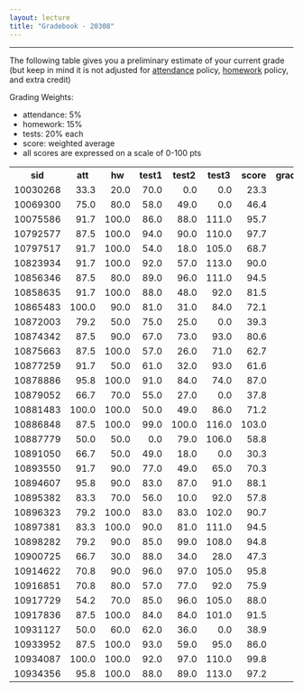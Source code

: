 ```yaml
---
layout: lecture
title: "Gradebook - 20308"
---
```


-----

The following table gives you a preliminary estimate of your current grade (but keep in mind it is not adjusted for <a href="../syllabus#attendance-policy">attendance</a> policy, <a href="../syllabus#hw-policy">homework</a> policy, and extra credit)

Grading Weights:

- attendance: 5%
- homework: 15%
- tests: 20% each
- score: weighted average
- all scores are expressed on a scale of 0-100 pts

<!-- html table generated in R 3.2.3 by xtable 1.8-2 package -->
<!-- Fri May  6 10:54:19 2016 -->
<table >
<tr> <th> sid </th> <th> att </th> <th> hw </th> <th> test1 </th> <th> test2 </th> <th> test3 </th> <th> score </th> <th> grade </th>  </tr>
  <tr> <td align="right"> 10030268 </td> <td align="right"> 33.3 </td> <td align="right"> 20.0 </td> <td align="right"> 70.0 </td> <td align="right"> 0.0 </td> <td align="right"> 0.0 </td> <td align="right"> 23.3 </td> <td align="right"> F </td> </tr>
  <tr> <td align="right"> 10069300 </td> <td align="right"> 75.0 </td> <td align="right"> 80.0 </td> <td align="right"> 58.0 </td> <td align="right"> 49.0 </td> <td align="right"> 0.0 </td> <td align="right"> 46.4 </td> <td align="right"> F </td> </tr>
  <tr> <td align="right"> 10075586 </td> <td align="right"> 91.7 </td> <td align="right"> 100.0 </td> <td align="right"> 86.0 </td> <td align="right"> 88.0 </td> <td align="right"> 111.0 </td> <td align="right"> 95.7 </td> <td align="right"> A </td> </tr>
  <tr> <td align="right"> 10792577 </td> <td align="right"> 87.5 </td> <td align="right"> 100.0 </td> <td align="right"> 94.0 </td> <td align="right"> 90.0 </td> <td align="right"> 110.0 </td> <td align="right"> 97.7 </td> <td align="right"> A </td> </tr>
  <tr> <td align="right"> 10797517 </td> <td align="right"> 91.7 </td> <td align="right"> 100.0 </td> <td align="right"> 54.0 </td> <td align="right"> 18.0 </td> <td align="right"> 105.0 </td> <td align="right"> 68.7 </td> <td align="right"> D </td> </tr>
  <tr> <td align="right"> 10823934 </td> <td align="right"> 91.7 </td> <td align="right"> 100.0 </td> <td align="right"> 92.0 </td> <td align="right"> 57.0 </td> <td align="right"> 113.0 </td> <td align="right"> 90.0 </td> <td align="right"> B </td> </tr>
  <tr> <td align="right"> 10856346 </td> <td align="right"> 87.5 </td> <td align="right"> 80.0 </td> <td align="right"> 89.0 </td> <td align="right"> 96.0 </td> <td align="right"> 111.0 </td> <td align="right"> 94.5 </td> <td align="right"> A </td> </tr>
  <tr> <td align="right"> 10858635 </td> <td align="right"> 91.7 </td> <td align="right"> 100.0 </td> <td align="right"> 88.0 </td> <td align="right"> 48.0 </td> <td align="right"> 92.0 </td> <td align="right"> 81.5 </td> <td align="right"> B </td> </tr>
  <tr> <td align="right"> 10865483 </td> <td align="right"> 100.0 </td> <td align="right"> 90.0 </td> <td align="right"> 81.0 </td> <td align="right"> 31.0 </td> <td align="right"> 84.0 </td> <td align="right"> 72.1 </td> <td align="right"> C </td> </tr>
  <tr> <td align="right"> 10872003 </td> <td align="right"> 79.2 </td> <td align="right"> 50.0 </td> <td align="right"> 75.0 </td> <td align="right"> 25.0 </td> <td align="right"> 0.0 </td> <td align="right"> 39.3 </td> <td align="right"> F </td> </tr>
  <tr> <td align="right"> 10874342 </td> <td align="right"> 87.5 </td> <td align="right"> 90.0 </td> <td align="right"> 67.0 </td> <td align="right"> 73.0 </td> <td align="right"> 93.0 </td> <td align="right"> 80.6 </td> <td align="right"> B </td> </tr>
  <tr> <td align="right"> 10875663 </td> <td align="right"> 87.5 </td> <td align="right"> 100.0 </td> <td align="right"> 57.0 </td> <td align="right"> 26.0 </td> <td align="right"> 71.0 </td> <td align="right"> 62.7 </td> <td align="right"> D </td> </tr>
  <tr> <td align="right"> 10877259 </td> <td align="right"> 91.7 </td> <td align="right"> 50.0 </td> <td align="right"> 61.0 </td> <td align="right"> 32.0 </td> <td align="right"> 93.0 </td> <td align="right"> 61.6 </td> <td align="right"> D </td> </tr>
  <tr> <td align="right"> 10878886 </td> <td align="right"> 95.8 </td> <td align="right"> 100.0 </td> <td align="right"> 91.0 </td> <td align="right"> 84.0 </td> <td align="right"> 74.0 </td> <td align="right"> 87.0 </td> <td align="right"> B </td> </tr>
  <tr> <td align="right"> 10879052 </td> <td align="right"> 66.7 </td> <td align="right"> 70.0 </td> <td align="right"> 55.0 </td> <td align="right"> 27.0 </td> <td align="right"> 0.0 </td> <td align="right"> 37.8 </td> <td align="right"> F </td> </tr>
  <tr> <td align="right"> 10881483 </td> <td align="right"> 100.0 </td> <td align="right"> 100.0 </td> <td align="right"> 50.0 </td> <td align="right"> 49.0 </td> <td align="right"> 86.0 </td> <td align="right"> 71.2 </td> <td align="right"> C </td> </tr>
  <tr> <td align="right"> 10886848 </td> <td align="right"> 87.5 </td> <td align="right"> 100.0 </td> <td align="right"> 99.0 </td> <td align="right"> 100.0 </td> <td align="right"> 116.0 </td> <td align="right"> 103.0 </td> <td align="right"> A </td> </tr>
  <tr> <td align="right"> 10887779 </td> <td align="right"> 50.0 </td> <td align="right"> 50.0 </td> <td align="right"> 0.0 </td> <td align="right"> 79.0 </td> <td align="right"> 106.0 </td> <td align="right"> 58.8 </td> <td align="right"> F </td> </tr>
  <tr> <td align="right"> 10891050 </td> <td align="right"> 66.7 </td> <td align="right"> 50.0 </td> <td align="right"> 49.0 </td> <td align="right"> 18.0 </td> <td align="right"> 0.0 </td> <td align="right"> 30.3 </td> <td align="right"> F </td> </tr>
  <tr> <td align="right"> 10893550 </td> <td align="right"> 91.7 </td> <td align="right"> 90.0 </td> <td align="right"> 77.0 </td> <td align="right"> 49.0 </td> <td align="right"> 65.0 </td> <td align="right"> 70.3 </td> <td align="right"> C </td> </tr>
  <tr> <td align="right"> 10894607 </td> <td align="right"> 95.8 </td> <td align="right"> 90.0 </td> <td align="right"> 83.0 </td> <td align="right"> 87.0 </td> <td align="right"> 91.0 </td> <td align="right"> 88.1 </td> <td align="right"> B </td> </tr>
  <tr> <td align="right"> 10895382 </td> <td align="right"> 83.3 </td> <td align="right"> 70.0 </td> <td align="right"> 56.0 </td> <td align="right"> 10.0 </td> <td align="right"> 92.0 </td> <td align="right"> 57.8 </td> <td align="right"> F </td> </tr>
  <tr> <td align="right"> 10896323 </td> <td align="right"> 79.2 </td> <td align="right"> 100.0 </td> <td align="right"> 83.0 </td> <td align="right"> 83.0 </td> <td align="right"> 102.0 </td> <td align="right"> 90.7 </td> <td align="right"> A </td> </tr>
  <tr> <td align="right"> 10897381 </td> <td align="right"> 83.3 </td> <td align="right"> 100.0 </td> <td align="right"> 90.0 </td> <td align="right"> 81.0 </td> <td align="right"> 111.0 </td> <td align="right"> 94.5 </td> <td align="right"> A </td> </tr>
  <tr> <td align="right"> 10898282 </td> <td align="right"> 79.2 </td> <td align="right"> 90.0 </td> <td align="right"> 85.0 </td> <td align="right"> 99.0 </td> <td align="right"> 108.0 </td> <td align="right"> 94.8 </td> <td align="right"> A </td> </tr>
  <tr> <td align="right"> 10900725 </td> <td align="right"> 66.7 </td> <td align="right"> 30.0 </td> <td align="right"> 88.0 </td> <td align="right"> 34.0 </td> <td align="right"> 28.0 </td> <td align="right"> 47.3 </td> <td align="right"> F </td> </tr>
  <tr> <td align="right"> 10914622 </td> <td align="right"> 70.8 </td> <td align="right"> 90.0 </td> <td align="right"> 96.0 </td> <td align="right"> 97.0 </td> <td align="right"> 105.0 </td> <td align="right"> 95.8 </td> <td align="right"> A </td> </tr>
  <tr> <td align="right"> 10916851 </td> <td align="right"> 70.8 </td> <td align="right"> 80.0 </td> <td align="right"> 57.0 </td> <td align="right"> 77.0 </td> <td align="right"> 92.0 </td> <td align="right"> 75.9 </td> <td align="right"> C </td> </tr>
  <tr> <td align="right"> 10917729 </td> <td align="right"> 54.2 </td> <td align="right"> 70.0 </td> <td align="right"> 85.0 </td> <td align="right"> 96.0 </td> <td align="right"> 105.0 </td> <td align="right"> 88.0 </td> <td align="right"> B </td> </tr>
  <tr> <td align="right"> 10917836 </td> <td align="right"> 87.5 </td> <td align="right"> 100.0 </td> <td align="right"> 84.0 </td> <td align="right"> 84.0 </td> <td align="right"> 101.0 </td> <td align="right"> 91.5 </td> <td align="right"> A </td> </tr>
  <tr> <td align="right"> 10931127 </td> <td align="right"> 50.0 </td> <td align="right"> 60.0 </td> <td align="right"> 62.0 </td> <td align="right"> 36.0 </td> <td align="right"> 0.0 </td> <td align="right"> 38.9 </td> <td align="right"> F </td> </tr>
  <tr> <td align="right"> 10933952 </td> <td align="right"> 87.5 </td> <td align="right"> 100.0 </td> <td align="right"> 93.0 </td> <td align="right"> 59.0 </td> <td align="right"> 95.0 </td> <td align="right"> 86.0 </td> <td align="right"> B </td> </tr>
  <tr> <td align="right"> 10934087 </td> <td align="right"> 100.0 </td> <td align="right"> 100.0 </td> <td align="right"> 92.0 </td> <td align="right"> 97.0 </td> <td align="right"> 110.0 </td> <td align="right"> 99.8 </td> <td align="right"> A </td> </tr>
  <tr> <td align="right"> 10934356 </td> <td align="right"> 95.8 </td> <td align="right"> 100.0 </td> <td align="right"> 88.0 </td> <td align="right"> 89.0 </td> <td align="right"> 113.0 </td> <td align="right"> 97.2 </td> <td align="right"> A </td> </tr>
   </table>

